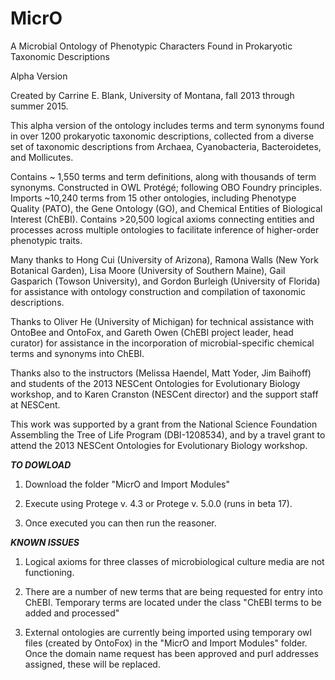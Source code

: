 # MicrO
A Microbial Ontology of Phenotypic Characters Found in Prokaryotic Taxonomic Descriptions

Alpha Version

Created by Carrine E. Blank, University of Montana, fall 2013 through summer 2015.

This alpha version of the ontology includes terms and term synonyms found in over 1200 prokaryotic taxonomic descriptions, collected from a diverse set of taxonomic descriptions from Archaea, Cyanobacteria, Bacteroidetes, and Mollicutes.

Contains ~ 1,550 terms and term definitions, along with thousands of term synonyms.  Constructed in OWL Protégé; following OBO Foundry principles.  Imports ~10,240 terms from 15 other ontologies, including Phenotype Quality (PATO), the Gene Ontology (GO), and Chemical Entities of Biological Interest (ChEBI).  Contains >20,500 logical axioms connecting entities and processes across multiple ontologies to facilitate inference of higher-order phenotypic traits.

Many thanks to Hong Cui (University of Arizona), Ramona Walls (New York Botanical Garden), Lisa Moore (University of Southern Maine), Gail Gasparich (Towson University), and Gordon Burleigh (University of Florida) for assistance with ontology construction and compilation of taxonomic descriptions.

Thanks to Oliver He (University of Michigan) for technical assistance with OntoBee and OntoFox, and Gareth Owen (ChEBI project leader, head curator) for assistance in the incorporation of microbial-specific chemical terms and synonyms into ChEBI.

Thanks also to the instructors (Melissa Haendel, Matt Yoder, Jim Baihoff) and students of the 2013 NESCent Ontologies for Evolutionary Biology workshop, and to Karen Cranston (NESCent director) and the support staff at NESCent.

This work was supported by a grant from the National Science Foundation Assembling the Tree of Life Program (DBI-1208534), and by a travel grant to attend the 2013 NESCent Ontologies for Evolutionary Biology workshop.

***TO DOWLOAD***

1.  Download the folder "MicrO and Import Modules"

2.  Execute using Protege v. 4.3 or Protege v. 5.0.0 (runs in beta 17).

3.  Once executed you can then run the reasoner.

***KNOWN ISSUES***

1.  Logical axioms for three classes of microbiological culture media are not functioning.

2.  There are a number of new terms that are being requested for entry into ChEBI.  Temporary terms are located under the class "ChEBI terms to be added and processed"

3.  External ontologies are currently being imported using temporary owl files (created by OntoFox) in the "MicrO and Import Modules" folder.  Once the domain name request has been approved and purl addresses assigned, these will be replaced.